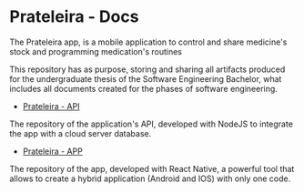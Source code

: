 # Prateleira - Docs

The Prateleira app, is a mobile application to control and share medicine's stock and programming medication's routines

This repository has as purpose, storing and sharing all artifacts produced for the undergraduate thesis of the Software Engineering Bachelor, what includes all documents created for the phases of software engineering.

- [Prateleira - API](https://github.com/willguiraldelli/prateleira-api)

The repository of the application's API, developed with NodeJS to integrate the app with a cloud server database.

- [Prateleira - APP](https://github.com/willguiraldelli/prateleira-app)

The repository of the app, developed with React Native, a powerful tool that allows to create a hybrid application (Android and IOS) with only one code.
